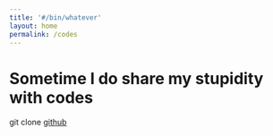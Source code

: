 ```yaml
---
title: '#/bin/whatever'
layout: home
permalink: /codes
---
```


# Sometime I do share my stupidity with codes

git clone <a href="https://github.com/thinksabin">github</a>
